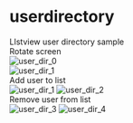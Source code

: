 # userdirectory
LIstview user directory sample
<br>
Rotate screen
<br>
![user_dir_0](https://github.com/user-attachments/assets/2c1308f3-5348-4989-be79-f79c5eb145d5)
<br>
![user_dir_1](https://github.com/user-attachments/assets/d0934e79-eab2-4842-a482-0c1705d27b56)
<br>
Add user to list 
<br>
![user_dir_1](https://github.com/user-attachments/assets/284ef7c9-c945-4f69-b01f-4b3c49815a95)
![user_dir_2](https://github.com/user-attachments/assets/84252652-d34c-40b8-95a5-4933d8134925)
<br>
Remove user from list
<br>
![user_dir_3](https://github.com/user-attachments/assets/3b0f11f9-4910-4f83-90d9-f27ce8b2204d)
![user_dir_4](https://github.com/user-attachments/assets/54dfdb7f-eec2-43a5-a04f-b918ba26cec2)
